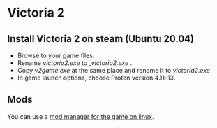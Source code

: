 # Victoria 2

## Install Victoria 2 on steam (Ubuntu 20.04)

- Browse to your game files.
- Rename *victoria2.exe* to *_victoria2.exe* .
- Copy *v2game.exe* at the same place and rename it to *victoria2.exe*
- In game launch options, choose Proton version 4.11-13. 


## Mods

You can use a [mod manager for the game on linux](https://github.com/racine-p-a/victoria2_linux_mod_manager).